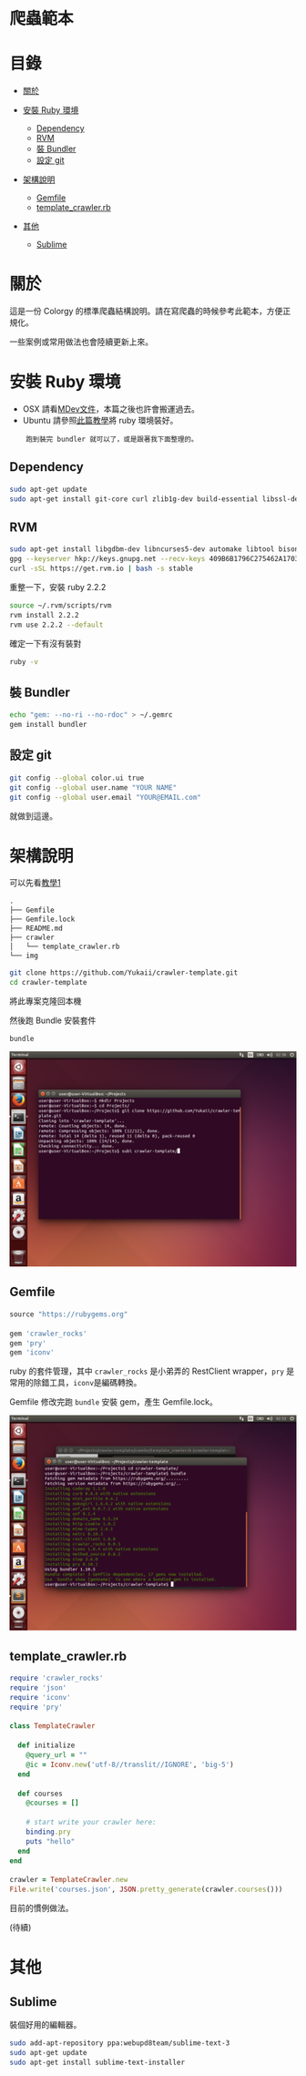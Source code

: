 爬蟲範本
=======

目錄
===

* [關於](#關於)
* [安裝 Ruby 環境](#安裝-ruby-環境)
    * [Dependency](#dependency)
    * [RVM](#rvm)
    * [裝 Bundler](#裝-bundler)
    * [設定 git](#設定-git)

* [架構說明](#架構說明)
   * [Gemfile](#gemfile)
   * [template_crawler.rb](#template_crawlerrb)

* [其他](#其他)
    * [Sublime](#sublime)


# 關於

這是一份 Colorgy 的標準爬蟲結構說明。請在寫爬蟲的時候參考此範本，方便正規化。

一些案例或常用做法也會陸續更新上來。

# 安裝 Ruby 環境

* OSX 請看[MDev文件](https://github.com/MDev-tw/Guides/wiki/Mac-開發環境-裝機指南)，本篇之後也許會搬運過去。
* Ubuntu 請參照[此篇教學](https://gorails.com/setup/ubuntu/14.04)將 ruby 環境裝好。
```
    跑到裝完 bundler 就可以了，或是跟著我下面整理的。
```

## Dependency
```bash
sudo apt-get update
sudo apt-get install git-core curl zlib1g-dev build-essential libssl-dev libreadline-dev libyaml-dev libsqlite3-dev sqlite3 libxml2-dev libxslt1-dev libcurl4-openssl-dev python-software-properties libffi-dev
```

## RVM
```bash
sudo apt-get install libgdbm-dev libncurses5-dev automake libtool bison libffi-dev
gpg --keyserver hkp://keys.gnupg.net --recv-keys 409B6B1796C275462A1703113804BB82D39DC0E3
curl -sSL https://get.rvm.io | bash -s stable
```

重整一下，安裝 ruby 2.2.2
```bash
source ~/.rvm/scripts/rvm
rvm install 2.2.2
rvm use 2.2.2 --default
```

確定一下有沒有裝對
```bash
ruby -v
```

## 裝 Bundler
```bash
echo "gem: --no-ri --no-rdoc" > ~/.gemrc
gem install bundler
```

## 設定 git

```bash
git config --global color.ui true
git config --global user.name "YOUR NAME"
git config --global user.email "YOUR@EMAIL.com"
```

就做到這邊。

# 架構說明
可以先看[教學1](http://yukaihuang93.logdown.com/posts/243459/how-to-write-web-crawler-for-the-first-time-using-ruby)

```
.
├── Gemfile
├── Gemfile.lock
├── README.md
├── crawler
│   └── template_crawler.rb
└── img
```

```bash
git clone https://github.com/Yukaii/crawler-template.git
cd crawler-template
```
將此專案克隆回本機


然後跑 Bundle 安裝套件

```bash
bundle
```


![4](img/4.png)

## Gemfile
```ruby
source "https://rubygems.org"

gem 'crawler_rocks'
gem 'pry'
gem 'iconv'

```
ruby 的套件管理，其中 `crawler_rocks` 是小弟弄的 RestClient wrapper，`pry` 是常用的除錯工具，`iconv`是編碼轉換。

Gemfile 修改完跑 `bundle` 安裝 gem，產生 Gemfile.lock。

![5](img/5.png)

## template_crawler.rb
```ruby
require 'crawler_rocks'
require 'json'
require 'iconv'
require 'pry'

class TemplateCrawler

  def initialize
    @query_url = ""
    @ic = Iconv.new('utf-8//translit//IGNORE', 'big-5')
  end

  def courses
    @courses = []

    # start write your crawler here:
    binding.pry
    puts "hello"
  end
end

crawler = TemplateCrawler.new
File.write('courses.json', JSON.pretty_generate(crawler.courses()))

```

目前的慣例做法。

(待續)

# 其他

## Sublime
裝個好用的編輯器。

```bash
sudo add-apt-repository ppa:webupd8team/sublime-text-3
sudo apt-get update
sudo apt-get install sublime-text-installer
```
